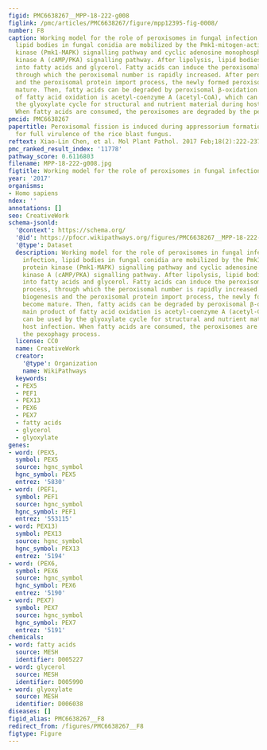 ```yaml
---
figid: PMC6638267__MPP-18-222-g008
figlink: /pmc/articles/PMC6638267/figure/mpp12395-fig-0008/
number: F8
caption: Working model for the role of peroxisomes in fungal infection. During infection,
  lipid bodies in fungal conidia are mobilized by the Pmk1‐mitogen‐activated protein
  kinase (Pmk1‐MAPK) signalling pathway and cyclic adenosine monophosphate/protein
  kinase A (cAMP/PKA) signalling pathway. After lipolysis, lipid bodies are degraded
  into fatty acids and glycerol. Fatty acids can induce the peroxisomal fission process,
  through which the peroxisomal number is rapidly increased. After peroxisome biogenesis
  and the peroxisomal protein import process, the newly formed peroxisomes become
  mature. Then, fatty acids can be degraded by peroxisomal β‐oxidation. The main product
  of fatty acid oxidation is acetyl‐coenzyme A (acetyl‐CoA), which can be used by
  the glyoxylate cycle for structural and nutrient material during host infection.
  When fatty acids are consumed, the peroxisomes are degraded by the pexophagy process.
pmcid: PMC6638267
papertitle: Peroxisomal fission is induced during appressorium formation and is required
  for full virulence of the rice blast fungus.
reftext: Xiao‐Lin Chen, et al. Mol Plant Pathol. 2017 Feb;18(2):222-237.
pmc_ranked_result_index: '11778'
pathway_score: 0.6116803
filename: MPP-18-222-g008.jpg
figtitle: Working model for the role of peroxisomes in fungal infection
year: '2017'
organisms:
- Homo sapiens
ndex: ''
annotations: []
seo: CreativeWork
schema-jsonld:
  '@context': https://schema.org/
  '@id': https://pfocr.wikipathways.org/figures/PMC6638267__MPP-18-222-g008.html
  '@type': Dataset
  description: Working model for the role of peroxisomes in fungal infection. During
    infection, lipid bodies in fungal conidia are mobilized by the Pmk1‐mitogen‐activated
    protein kinase (Pmk1‐MAPK) signalling pathway and cyclic adenosine monophosphate/protein
    kinase A (cAMP/PKA) signalling pathway. After lipolysis, lipid bodies are degraded
    into fatty acids and glycerol. Fatty acids can induce the peroxisomal fission
    process, through which the peroxisomal number is rapidly increased. After peroxisome
    biogenesis and the peroxisomal protein import process, the newly formed peroxisomes
    become mature. Then, fatty acids can be degraded by peroxisomal β‐oxidation. The
    main product of fatty acid oxidation is acetyl‐coenzyme A (acetyl‐CoA), which
    can be used by the glyoxylate cycle for structural and nutrient material during
    host infection. When fatty acids are consumed, the peroxisomes are degraded by
    the pexophagy process.
  license: CC0
  name: CreativeWork
  creator:
    '@type': Organization
    name: WikiPathways
  keywords:
  - PEX5
  - PEF1
  - PEX13
  - PEX6
  - PEX7
  - fatty acids
  - glycerol
  - glyoxylate
genes:
- word: (PEX5,
  symbol: PEX5
  source: hgnc_symbol
  hgnc_symbol: PEX5
  entrez: '5830'
- word: (PEF1,
  symbol: PEF1
  source: hgnc_symbol
  hgnc_symbol: PEF1
  entrez: '553115'
- word: PEX13)
  symbol: PEX13
  source: hgnc_symbol
  hgnc_symbol: PEX13
  entrez: '5194'
- word: (PEX6,
  symbol: PEX6
  source: hgnc_symbol
  hgnc_symbol: PEX6
  entrez: '5190'
- word: PEX7)
  symbol: PEX7
  source: hgnc_symbol
  hgnc_symbol: PEX7
  entrez: '5191'
chemicals:
- word: fatty acids
  source: MESH
  identifier: D005227
- word: glycerol
  source: MESH
  identifier: D005990
- word: glyoxylate
  source: MESH
  identifier: D006038
diseases: []
figid_alias: PMC6638267__F8
redirect_from: /figures/PMC6638267__F8
figtype: Figure
---
```


